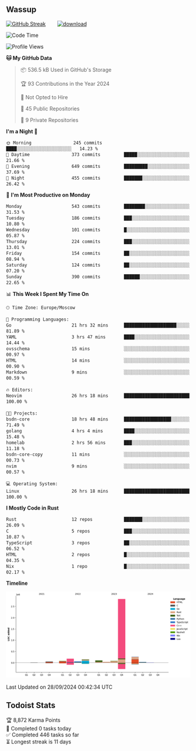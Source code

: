 ## Wassup

<!--
-->

[![GitHub Streak](http://github-readme-streak-stats.herokuapp.com?user=archeoss&theme=shades-of-purple&hide_border=true&date_format=j%20M%5B%20Y%5D)](https://git.io/streak-stats)&nbsp;&nbsp;&nbsp;&nbsp;&nbsp;&nbsp;&nbsp;&nbsp;[![download](https://user-images.githubusercontent.com/68448737/147796309-d8b65b1d-4dde-40d9-b03a-2b42aaa6cd43.jpeg)
](http://bmstu.ru/)

<!--START_SECTION:waka-->
![Code Time](http://img.shields.io/badge/Code%20Time-3%2C290%20hrs%201%20min-blue)

![Profile Views](http://img.shields.io/badge/Profile%20Views-0-blue)

**🐱 My GitHub Data** 

> 📦 536.5 kB Used in GitHub's Storage 
 > 
> 🏆 93 Contributions in the Year 2024
 > 
> 🚫 Not Opted to Hire
 > 
> 📜 45 Public Repositories 
 > 
> 🔑 9 Private Repositories 
 > 
**I'm a Night 🦉** 

```text
🌞 Morning                245 commits         ████░░░░░░░░░░░░░░░░░░░░░   14.23 % 
🌆 Daytime                373 commits         █████░░░░░░░░░░░░░░░░░░░░   21.66 % 
🌃 Evening                649 commits         █████████░░░░░░░░░░░░░░░░   37.69 % 
🌙 Night                  455 commits         ███████░░░░░░░░░░░░░░░░░░   26.42 % 
```
📅 **I'm Most Productive on Monday** 

```text
Monday                   543 commits         ████████░░░░░░░░░░░░░░░░░   31.53 % 
Tuesday                  186 commits         ███░░░░░░░░░░░░░░░░░░░░░░   10.80 % 
Wednesday                101 commits         █░░░░░░░░░░░░░░░░░░░░░░░░   05.87 % 
Thursday                 224 commits         ███░░░░░░░░░░░░░░░░░░░░░░   13.01 % 
Friday                   154 commits         ██░░░░░░░░░░░░░░░░░░░░░░░   08.94 % 
Saturday                 124 commits         ██░░░░░░░░░░░░░░░░░░░░░░░   07.20 % 
Sunday                   390 commits         ██████░░░░░░░░░░░░░░░░░░░   22.65 % 
```


📊 **This Week I Spent My Time On** 

```text
🕑︎ Time Zone: Europe/Moscow

💬 Programming Languages: 
Go                       21 hrs 32 mins      ████████████████████░░░░░   81.89 % 
YAML                     3 hrs 47 mins       ████░░░░░░░░░░░░░░░░░░░░░   14.44 % 
ovsschema                15 mins             ░░░░░░░░░░░░░░░░░░░░░░░░░   00.97 % 
HTML                     14 mins             ░░░░░░░░░░░░░░░░░░░░░░░░░   00.90 % 
Markdown                 9 mins              ░░░░░░░░░░░░░░░░░░░░░░░░░   00.59 % 

🔥 Editors: 
Neovim                   26 hrs 18 mins      █████████████████████████   100.00 % 

🐱‍💻 Projects: 
bsdn-core                18 hrs 48 mins      ██████████████████░░░░░░░   71.49 % 
golang                   4 hrs 4 mins        ████░░░░░░░░░░░░░░░░░░░░░   15.48 % 
homelab                  2 hrs 56 mins       ███░░░░░░░░░░░░░░░░░░░░░░   11.18 % 
bsdn-core-copy           11 mins             ░░░░░░░░░░░░░░░░░░░░░░░░░   00.73 % 
nvim                     9 mins              ░░░░░░░░░░░░░░░░░░░░░░░░░   00.57 % 

💻 Operating System: 
Linux                    26 hrs 18 mins      █████████████████████████   100.00 % 
```

**I Mostly Code in Rust** 

```text
Rust                     12 repos            ███████░░░░░░░░░░░░░░░░░░   26.09 % 
C                        5 repos             ███░░░░░░░░░░░░░░░░░░░░░░   10.87 % 
TypeScript               3 repos             ██░░░░░░░░░░░░░░░░░░░░░░░   06.52 % 
HTML                     2 repos             █░░░░░░░░░░░░░░░░░░░░░░░░   04.35 % 
Nix                      1 repo              █░░░░░░░░░░░░░░░░░░░░░░░░   02.17 % 
```



**Timeline**

![Lines of Code chart](https://raw.githubusercontent.com/archeoss/archeoss/master/assets/bar_graph.png)


 Last Updated on 28/09/2024 00:42:34 UTC
<!--END_SECTION:waka-->

## Todoist Stats

<!-- TODO-IST:START -->
🏆  8,872 Karma Points           
🌸  Completed 0 tasks today           
✅  Completed 446 tasks so far           
⏳  Longest streak is 11 days
<!-- TODO-IST:END -->
